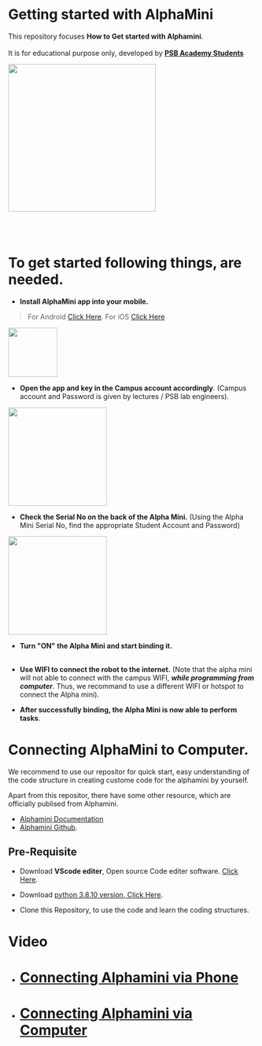 # Getting started with AlphaMini

This repository focuses **How to Get started with Alphamini**. 
<br></br>
It is for educational purpose only, developed by [**PSB Academy Students**](https://www.psb-academy.edu.sg/)

<img src="https://i.pinimg.com/736x/4c/4e/f6/4c4ef6a1432bb3587c54e1fc77e4c1c2.jpg" height="300"/>

<br></br>

# To get started following things, are needed.
*    **Install AlphaMini app into your mobile.**

> For Android [Click Here](https://play.google.com/store/apps/details?id=com.ubtechinc.alpha.mini.edu&hl=en_SG&pli=1).
   For iOS [Click Here](https://apps.apple.com/us/app/alphamini/id1471118209) 
<img src="https://i.pinimg.com/736x/16/bb/db/16bbdbe0e2e93e8bfb8d51487d09f7be.jpg" height="100"/>

*  **Open the app and key in the Campus account accordingly**. (Campus account and Password is given by lectures / PSB lab engineers).
<img src="https://i.pinimg.com/736x/7d/ee/ed/7deeed5d7be0479b445b1ffe0868802f.jpg" height="200"/>

*  **Check the Serial No on the back of the Alpha Mini.** (Using the Alpha Mini Serial No, find the appropriate Student Account and Password)
<img src="https://i.pinimg.com/736x/d2/b9/36/d2b93690519fb74dfecf5198857eeeb9.jpg" height="200"/>


* **Turn "ON" the Alpha Mini and start binding it.**
<br></br>

* **Use WIFI to connect the robot to the internet.**  (Note that the alpha mini will not able to connect with the campus WIFI, **_while programming from computer_**. Thus, we recommand to use a different WIFI or hotspot to connect the Alpha mini).

* **After successfully binding, the Alpha Mini is now able to perform tasks**.  


# Connecting AlphaMini to Computer.

We recommend to use our repositor for quick start, easy understanding of the code structure in creating custome code for the alphamini by yourself.

Apart from this repositor, there have some other resource, which are officially publised from Alphamini.
* [Alphamini Documentation](https://docs.ubtrobot.com/alphamini/python-sdk-en/)  
* [Alphamini Github](https://github.com/marklogg/mini_demo).


## Pre-Requisite

* Download **VScode editer**, Open source Code editer software. [Click Here](https://code.visualstudio.com/).

* Download [python 3.8.10 version, Click Here](https://www.python.org/downloads/release/python-3810/).

* Clone this Repository, to use the code and learn the coding structures.

# Video 

* # [Connecting Alphamini via Phone](https://youtu.be/gDOofyNAFEs?si=ig3nbakgSx-nsBwF)

* # [Connecting Alphamini via Computer](https://youtu.be/i5M28vM3Qos?si=XaiIN1O2XT7gxjO-)

     




